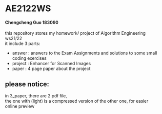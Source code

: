 # AE2122WS
#### Chengcheng Guo 183090 <br>
this repository stores my homework/ project of Algorithm Engineering ws21/22 <br>
it include 3 parts:
  - answer  : answers to the Exam Assignments and solutions to some small coding exercises
  - project : Enhancer for Scanned Images
  - paper   : 4 page paper about the project


## please notice:
in 3_paper, there are 2 pdf file, <br> 
the one with (light) is a compressed version of the other one, for easier online preview

